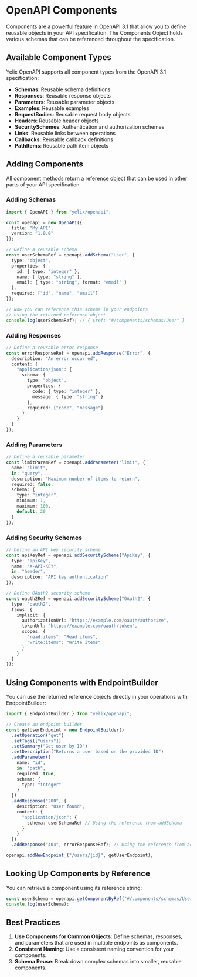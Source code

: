 # OpenAPI Components

Components are a powerful feature in OpenAPI 3.1 that allow you to define reusable objects in your API specification. The Components Object holds various schemas that can be referenced throughout the specification.

## Available Component Types

Yelix OpenAPI supports all component types from the OpenAPI 3.1 specification:

- **Schemas**: Reusable schema definitions
- **Responses**: Reusable response objects  
- **Parameters**: Reusable parameter objects
- **Examples**: Reusable examples
- **RequestBodies**: Reusable request body objects
- **Headers**: Reusable header objects
- **SecuritySchemes**: Authentication and authorization schemes
- **Links**: Reusable links between operations
- **Callbacks**: Reusable callback definitions
- **PathItems**: Reusable path item objects

## Adding Components

All component methods return a reference object that can be used in other parts of your API specification.

### Adding Schemas

```typescript
import { OpenAPI } from "yelix/openapi";

const openapi = new OpenAPI({
  title: "My API",
  version: "1.0.0"
});

// Define a reusable schema
const userSchemaRef = openapi.addSchema("User", {
  type: "object",
  properties: {
    id: { type: "integer" },
    name: { type: "string" },
    email: { type: "string", format: "email" }
  },
  required: ["id", "name", "email"]
});

// Now you can reference this schema in your endpoints
// using the returned reference object
console.log(userSchemaRef); // { $ref: "#/components/schemas/User" }
```

### Adding Responses

```typescript
// Define a reusable error response
const errorResponseRef = openapi.addResponse("Error", {
  description: "An error occurred",
  content: {
    "application/json": {
      schema: {
        type: "object",
        properties: {
          code: { type: "integer" },
          message: { type: "string" }
        },
        required: ["code", "message"]
      }
    }
  }
});
```

### Adding Parameters

```typescript
// Define a reusable parameter
const limitParamRef = openapi.addParameter("limit", {
  name: "limit",
  in: "query",
  description: "Maximum number of items to return",
  required: false,
  schema: {
    type: "integer",
    minimum: 1,
    maximum: 100,
    default: 20
  }
});
```

### Adding Security Schemes

```typescript
// Define an API key security scheme
const apiKeyRef = openapi.addSecurityScheme("ApiKey", {
  type: "apiKey",
  name: "X-API-KEY",
  in: "header",
  description: "API key authentication"
});

// Define OAuth2 security scheme
const oauth2Ref = openapi.addSecurityScheme("OAuth2", {
  type: "oauth2",
  flows: {
    implicit: {
      authorizationUrl: "https://example.com/oauth/authorize",
      tokenUrl: "https://example.com/oauth/token",
      scopes: {
        "read:items": "Read items",
        "write:items": "Write items"
      }
    }
  }
});
```

## Using Components with EndpointBuilder

You can use the returned reference objects directly in your operations with EndpointBuilder:

```typescript
import { EndpointBuilder } from "yelix/openapi";

// Create an endpoint builder
const getUserEndpoint = new EndpointBuilder()
  .setOperation("get")
  .setTags(["users"])
  .setSummary("Get user by ID")
  .setDescription("Returns a user based on the provided ID")
  .addParameter({
    name: "id",
    in: "path",
    required: true,
    schema: {
      type: "integer"
    }
  })
  .addResponse("200", {
    description: "User found",
    content: {
      "application/json": {
        schema: userSchemaRef // Using the reference from addSchema
      }
    }
  })
  .addResponse("404", errorResponseRef); // Using the reference from addResponse

openapi.addNewEndpoint_("/users/{id}", getUserEndpoint);
```

## Looking Up Components by Reference

You can retrieve a component using its reference string:

```typescript
const userSchema = openapi.getComponentByRef("#/components/schemas/User");
console.log(userSchema);
```

## Best Practices

1. **Use Components for Common Objects**: Define schemas, responses, and parameters that are used in multiple endpoints as components.
2. **Consistent Naming**: Use a consistent naming convention for your components.
3. **Schema Reuse**: Break down complex schemas into smaller, reusable components.
```
